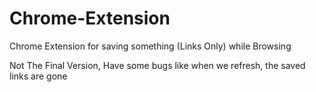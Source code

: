 # Chrome-Extension
Chrome Extension for saving something (Links Only) while Browsing 

Not The Final Version, Have some bugs like when we refresh, the saved links are gone 
